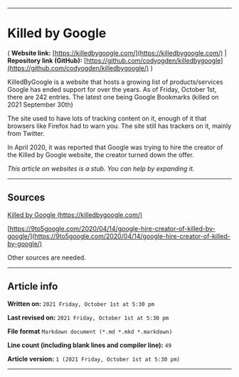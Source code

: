   
***

# Killed by Google

( **Website link:** [https://killedbygoogle.com/](https://killedbygoogle.com/) | **Repository link (GitHub):** [https://github.com/codyogden/killedbygoogle](https://github.com/codyogden/killedbygoogle/) )

KilledByGoogle is a website that hosts a growing list of products/services Google has ended support for over the years. As of Friday, October 1st, there are 242 entries. The latest one being Google Bookmarks (killed on 2021 September 30th)

The site used to have lots of tracking content on it, enough of it that browsers like Firefox had to warn you. The site still has trackers on it, mainly from Twitter.

In April 2020, it was reported that Google was trying to hire the creator of the Killed by Google website, the creator turned down the offer.

_This article on websites is a stub. You can help by expanding it._

***

## Sources

[Killed by Google (https://killedbygoogle.com/)](https://killedbygoogle.com/)

[https://9to5google.com/2020/04/14/google-hire-creator-of-killed-by-google/](https://9to5google.com/2020/04/14/google-hire-creator-of-killed-by-google/)

Other sources are needed.

***

## Article info

**Written on:** `2021 Friday, October 1st at 5:30 pm`

**Last revised on:** `2021 Friday, October 1st at 5:30 pm`

**File format** `Markdown document (*.md *.mkd *.markdown)`

**Line count (including blank lines and compiler line):** `49`

**Article version:** `1 (2021 Friday, October 1st at 5:30 pm)`

***

<!-- Tools

Quick copy and paste

https://github.com/seanpm2001/Degoogle-your-life/wiki/

!-->
